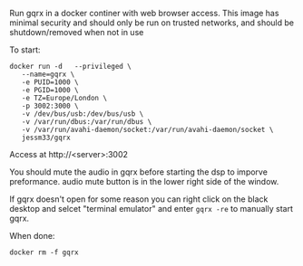 Run gqrx in a docker continer with web browser access.  This image has minimal security and should only be run on trusted networks, and should be shutdown/removed when not in use

To start:

 ```
 docker run -d   --privileged \
    --name=gqrx \
    -e PUID=1000 \
    -e PGID=1000 \
    -e TZ=Europe/London \
    -p 3002:3000 \
    -v /dev/bus/usb:/dev/bus/usb \
    -v /var/run/dbus:/var/run/dbus \
    -v /var/run/avahi-daemon/socket:/var/run/avahi-daemon/socket \
    jessm33/gqrx 
```

Access at http://\<server\>:3002

You should mute the audio in gqrx before starting the dsp to imporve preformance. audio mute button is in the lower right side of the window.

If gqrx doesn't open for some reason you can right click on the black desktop and selcet "terminal emulator" and enter `gqrx -re` to manually start gqrx.

When done:
```
docker rm -f gqrx
```